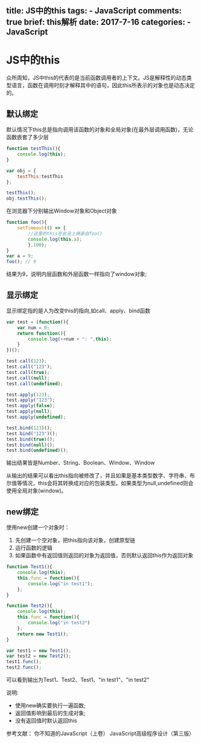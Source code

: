 title: JS中的this
tags:
    - JavaScript
comments: true
brief: this解析
date: 2017-7-16
categories:
    - JavaScript
---

# JS中的this

众所周知，JS中this的代表的是当前函数调用者的上下文。JS是解释性的动态类型语言，函数在调用时刻才解释其中的语句，因此this所表示的对象也是动态决定的。

<!-- more -->

## 默认绑定
默认情况下this总是指向调用该函数的对象和全局对象(在最外层调用函数)，无论函数嵌套了多少层

```javascript
function testThis(){
    console.log(this);
}

var obj = {
    testThis:testThis
};

testThis();
obj.testThis();
```
在浏览器下分别输出Window对象和Object对象


```javascript
function foo(){
    setTimeout(() => {
        //这里的this在此法上继承自foo()
        console.log(this.a);
        },100);
}
var a = 9;
foo(); // 9
```
结果为9，说明内层函数和外层函数一样指向了window对象;

## 显示绑定
显示绑定指的是人为改变this的指向,如call、apply、bind函数

```javascript
var test = (function(){
    var num = 0;
    return function(){
        console.log(++num + ": ",this);
    }
})();

test.call(123);
test.call("123");
test.call(true);
test.call(null);
test.call(undefined);

test.apply(123);
test.apply("123");
test.apply(false);
test.apply(null);
test.apply(undefined);

test.bind(123)();
test.bind("123")();
test.bind(true)();
test.bind(null)();
test.bind(undefined)();
```
输出结果皆是Number、String、Boolean、Window、Window

从输出的结果可以看出this指向被修改了，并且如果是基本类型数字、字符串、布尔值等情况，this会将其转换成对应的包装类型。如果类型为null,undefined则会使用全局对象(window)。

## new绑定
使用new创建一个对象时：

1. 先创建一个空对象，把this指向该对象，创建原型链
2. 运行函数的逻辑
3. 如果函数中有返回值则返回的对象为返回值，否则默认返回this作为返回对象

```javascript
function Test1(){
    console.log(this);
    this.func = function(){
        console.log("in test1");
    };
}

function Test2(){
    console.log(this);
    this.func = function(){
        console.log("in test2")
    };
    return new Test1();
}

var test1 = new Test1();
var test2 = new Test2();
test1.func();
test2.func();
```
可以看到输出为Test1、Test2、Test1、"in test1"、"in test2"

说明:
- 使用new确实要执行一遍函数;
- 返回值影响到最后的生成对象;
- 没有返回值时默认返回this

参考文献：
你不知道的JavaScript（上卷）
JavaScript高级程序设计（第三版）
